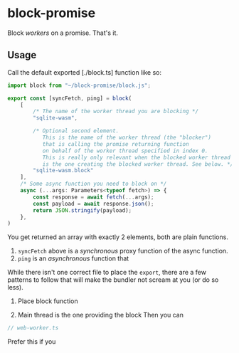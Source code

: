 # block-promise
Block *workers* on a promise. That's it.

## Usage
Call the default exported [./block.ts] function like so:
```ts
import block from "~/block-promise/block.js";

export const [syncFetch, ping] = block(
    [
        /* The name of the worker thread you are blocking */
        "sqlite-wasm", 

        /* Optional second element. 
           This is the name of the worker thread (the "blocker")
           that is calling the promise returning function
           on behalf of the worker thread specified in index 0.
           This is really only relevant when the blocked worker thread
           is the one creating the blocked worker thread. See below. */
        "sqlite-wasm.block"
    ],
    /* Some async function you need to block on */
    async (...args: Parameters<typeof fetch>) => {
        const response = await fetch(...args);
        const payload = await response.json();
        return JSON.stringify(payload);
    },
)
```
You get returned an array with exactly 2 elements, both are plain functions.
1. `syncFetch` above is a *synchronous* proxy function of the async function.
2. `ping` is an *asynchronous* function that 

While there isn't one correct file to place the `export`, there are a few 
patterns to follow that will make the bundler not scream at you (or do so less).

1. Place block function 

1. Main thread is the one providing the block
Then you can 
```ts
// web-worker.ts

```

Prefer this if you 